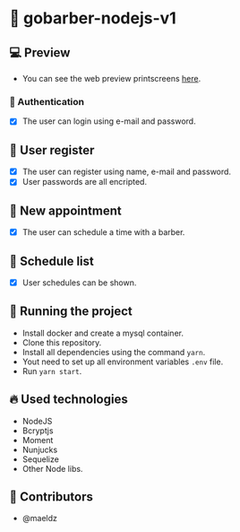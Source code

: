 # :barber: gobarber-nodejs-v1

## :computer: Preview

- You can see the web preview printscreens [here](preview).

### :key: Authentication

- [x] The user can login using e-mail and password.

## :man: User register

- [x] The user can register using name, e-mail and password.
- [x] User passwords are all encripted.

## :calendar: New appointment

- [x] The user can schedule a time with a barber.

## :bookmark_tabs: Schedule list

- [x] User schedules can be shown.

## :wrench: Running the project

- Install docker and create a mysql container.
- Clone this repository.
- Install all dependencies using the command `yarn`.
- Yout need to set up all environment variables `.env` file.
- Run `yarn start`.

## :fire: Used technologies

- NodeJS
- Bcryptjs
- Moment
- Nunjucks
- Sequelize
- Other Node libs.

## :man: Contributors

- @maeldz
